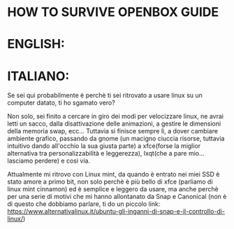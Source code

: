 # HOW TO SURVIVE OPENBOX GUIDE
# ENGLISH:

# ITALIANO:
Se sei qui probabilmente è perchè ti sei ritrovato a usare linux su un computer datato, ti ho sgamato vero?

Non solo, sei finito a cercare in giro dei modi per velocizzare linux, ne avrai letti un sacco, dalla disattivazione 
delle animazioni, a gestire le dimensioni della memoria swap, ecc... Tuttavia si finisce sempre lì, a dover cambiare ambiente
grafico, passando da gnome (un macigno ciuccia risorse, tuttavia intuitivo dando all'occhio la sua giusta parte) a xfce(forse la miglior alternativa tra personalizzabilità e leggerezza), lxqt(che a pare mio... lasciamo perdere) e così via.

Attualmente mi ritrovo con Linux mint, da quando è entrato nei miei SSD è stato amore a primo bit, non solo perchè è più bello di xfce (parliamo di linux mint cinnamon) ed è semplice e leggero da usare, ma anche perchè per una serie di motivi che mi hanno allontanato da Snap e Canonical (non è di questo che dobbiamo parlare, ti do un piccolo link: https://www.alternativalinux.it/ubuntu-gli-inganni-di-snap-e-il-controllo-di-linux/) 
